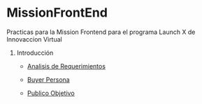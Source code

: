 # MissionFrontEnd

Practicas para la Mission Frontend para el programa Launch X de Innovaccion Virtual

1. Introducción

   * [Analisis de Requerimientos]()

   * [Buyer Persona]()

   * [Publico Objetivo](https://miro.com/app/board/uXjVOLE07ys=/?invite_link_id=501326055963)
